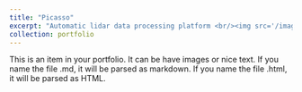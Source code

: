 ```yaml
---
title: "Picasso"
excerpt: "Automatic lidar data processing platform <br/><img src='/images/picasso_5x3.png'>"
collection: portfolio
---
```


This is an item in your portfolio. It can be have images or nice text. If you name the file .md, it will be parsed as markdown. If you name the file .html, it will be parsed as HTML. 
